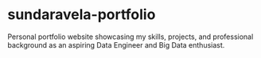 # sundaravela-portfolio
Personal portfolio website showcasing my skills, projects, and professional background as an aspiring Data Engineer and Big Data enthusiast.
